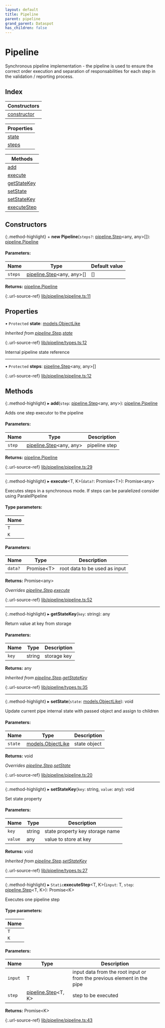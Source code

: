 ```yaml
---
layout: default
title: Pipeline
parent: pipeline
grand_parent: Dataspot
has_children: false
---
```


# Pipeline

Synchronous pipeline implementation - the pipeline is used
to ensure the correct order execution and separation of responsabilities
for each step in the validation / reporting process.

## Index

| Constructors |
|-----------|
| [constructor](#constructor) |

| Properties |
|-----------|
| [state](#state) |
| [steps](#steps) |

| Methods |
|-----------|
| [add](#add) |
| [execute](#execute) |
| [getStateKey](#getstatekey) |
| [setState](#setstate) |
| [setStateKey](#setstatekey) |
| [executeStep](#executestep) |

## Constructors

{:.method-highlight}
\+ **new Pipeline**(`steps?`: [pipeline.Step](../pipeline_step)\<any, any>[]): [pipeline.Pipeline](../pipeline_pipeline)

#### Parameters:

Name | Type | Default value |
------ | ------ | ------ |
`steps` | [pipeline.Step](../pipeline_step)\<any, any>[] | [] |

**Returns:** [pipeline.Pipeline](../pipeline_pipeline)

{:.url-source-ref}
[lib/pipeline/pipeline.ts:11](https://github.com/ascentcore/dataspot/blob/12500c0/lib/pipeline/pipeline.ts#L11)

## Properties

• `Protected` **state**: [models.ObjectLike](../../interfaces/models_objectlike)

*Inherited from [pipeline.Step](../pipeline_step).[state](../pipeline_step#state)*

{:.url-source-ref}
[lib/pipeline/types.ts:12](https://github.com/ascentcore/dataspot/blob/12500c0/lib/pipeline/types.ts#L12)

Internal pipeline state reference

___

• `Protected` **steps**: [pipeline.Step](../pipeline_step)\<any, any>[]

{:.url-source-ref}
[lib/pipeline/pipeline.ts:12](https://github.com/ascentcore/dataspot/blob/12500c0/lib/pipeline/pipeline.ts#L12)

## Methods

{:.method-highlight}
▸ **add**(`step`: [pipeline.Step](../pipeline_step)\<any, any>): [pipeline.Pipeline](../pipeline_pipeline)

Adds one step executor to the pipeline

#### Parameters:

Name | Type | Description |
------ | ------ | ------ |
`step` | [pipeline.Step](../pipeline_step)\<any, any> | pipeline step  |

**Returns:** [pipeline.Pipeline](../pipeline_pipeline)

{:.url-source-ref}
[lib/pipeline/pipeline.ts:29](https://github.com/ascentcore/dataspot/blob/12500c0/lib/pipeline/pipeline.ts#L29)

___

{:.method-highlight}
▸ **execute**\<T, K>(`data?`: Promise\<T>): Promise\<any>

Executes steps in a synchronous mode.
If steps can be paralelized consider using ParalelPipeline

#### Type parameters:

Name |
------ |
`T` |
`K` |

#### Parameters:

Name | Type | Description |
------ | ------ | ------ |
`data?` | Promise\<T> | root data to be used as input  |

**Returns:** Promise\<any>

*Overrides [pipeline.Step](../pipeline_step).[execute](../pipeline_step#execute)*

{:.url-source-ref}
[lib/pipeline/pipeline.ts:52](https://github.com/ascentcore/dataspot/blob/12500c0/lib/pipeline/pipeline.ts#L52)

___

{:.method-highlight}
▸ **getStateKey**(`key`: string): any

Return value at key from storage

#### Parameters:

Name | Type | Description |
------ | ------ | ------ |
`key` | string | storage key  |

**Returns:** any

*Inherited from [pipeline.Step](../pipeline_step).[getStateKey](../pipeline_step#getstatekey)*

{:.url-source-ref}
[lib/pipeline/types.ts:35](https://github.com/ascentcore/dataspot/blob/12500c0/lib/pipeline/types.ts#L35)

___

{:.method-highlight}
▸ **setState**(`state`: [models.ObjectLike](../../interfaces/models_objectlike)): void

Update current pipe internal state with passed object and assign to children

#### Parameters:

Name | Type | Description |
------ | ------ | ------ |
`state` | [models.ObjectLike](../../interfaces/models_objectlike) | state object  |

**Returns:** void

*Overrides [pipeline.Step](../pipeline_step).[setState](../pipeline_step#setstate)*

{:.url-source-ref}
[lib/pipeline/pipeline.ts:20](https://github.com/ascentcore/dataspot/blob/12500c0/lib/pipeline/pipeline.ts#L20)

___

{:.method-highlight}
▸ **setStateKey**(`key`: string, `value`: any): void

Set state property

#### Parameters:

Name | Type | Description |
------ | ------ | ------ |
`key` | string | state property key storage name |
`value` | any | value to store at key  |

**Returns:** void

*Inherited from [pipeline.Step](../pipeline_step).[setStateKey](../pipeline_step#setstatekey)*

{:.url-source-ref}
[lib/pipeline/types.ts:27](https://github.com/ascentcore/dataspot/blob/12500c0/lib/pipeline/types.ts#L27)

___

{:.method-highlight}
▸ `Static`**executeStep**\<T, K>(`input`: T, `step`: [pipeline.Step](../pipeline_step)\<T, K>): Promise\<K>

Executes one pipeline step

#### Type parameters:

Name |
------ |
`T` |
`K` |

#### Parameters:

Name | Type | Description |
------ | ------ | ------ |
`input` | T | input data from the root input or from the previous element in the pipe |
`step` | [pipeline.Step](../pipeline_step)\<T, K> | step to be executed  |

**Returns:** Promise\<K>

{:.url-source-ref}
[lib/pipeline/pipeline.ts:43](https://github.com/ascentcore/dataspot/blob/12500c0/lib/pipeline/pipeline.ts#L43)

